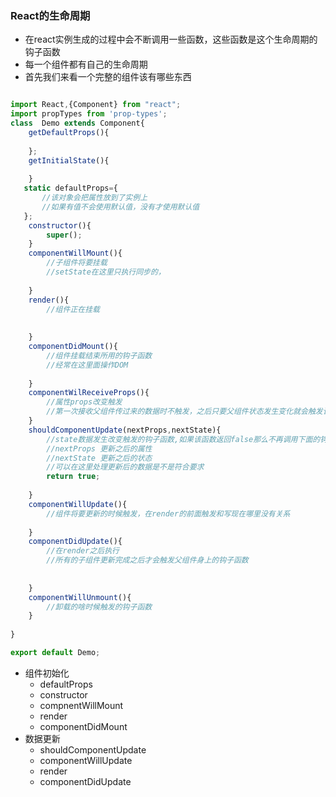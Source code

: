 ### React的生命周期
- 在react实例生成的过程中会不断调用一些函数，这些函数是这个生命周期的钩子函数
- 每一个组件都有自己的生命周期
- 首先我们来看一个完整的组件该有哪些东西
```js

import React,{Component} from "react";
import propTypes from 'prop-types';
class  Demo extends Component{
    getDefaultProps(){
        
    };
    getInitialState(){
        
    }
   static defaultProps={
       //该对象会把属性放到了实例上
       //如果有值不会使用默认值，没有才使用默认值
   };
    constructor(){
        super();
    }
    componentWillMount(){
        //子组件将要挂载
        //setState在这里只执行同步的，
        
    }
    render(){
        //组件正在挂载
       
         
    }
    componentDidMount(){
        //组件挂载结束所用的钩子函数
        //经常在这里面操作DOM
        
    }
    componentWilReceiveProps(){
        //属性props改变触发
        //第一次接收父组件传过来的数据时不触发，之后只要父组件状态发生变化就会触发该钩子函数
    }
    shouldComponentUpdate(nextProps,nextState){
        //state数据发生改变触发的钩子函数,如果该函数返回false那么不再调用下面的钩子函数，返回true继续调用下面的钩子函数
        //nextProps 更新之后的属性
        //nextState 更新之后的状态
        //可以在这里处理更新后的数据是不是符合要求
        return true;
        
    }
    componentWillUpdate(){
        //组件将要更新的时候触发，在render的前面触发和写现在哪里没有关系
        
    }
    componentDidUpdate(){
        //在render之后执行
        //所有的子组件更新完成之后才会触发父组件身上的钩子函数
        
        
    }
    componentWillUnmount(){
        //卸载的啥时候触发的钩子函数
    }
    
}

export default Demo;


```

- 组件初始化
   - defaultProps
   - constructor
   - compnentWillMount
   - render
   - componentDidMount
- 数据更新
   - shouldComponentUpdate
   - componentWillUpdate
   - render
   - componentDidUpdate

